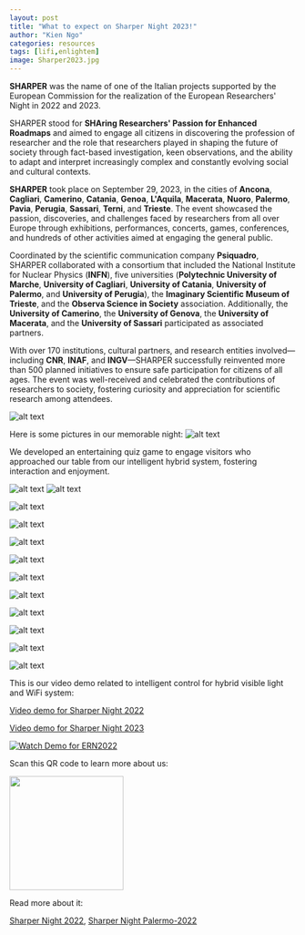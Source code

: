 ```yaml
---
layout: post
title: "What to expect on Sharper Night 2023!"
author: "Kien Ngo"
categories: resources
tags: [lifi,enlightem]
image: Sharper2023.jpg
---
```




**SHARPER** was the name of one of the Italian projects supported by the European Commission for the realization of the European Researchers' Night in 2022 and 2023.

SHARPER stood for **SHAring Researchers' Passion for Enhanced Roadmaps** and aimed to engage all citizens in discovering the profession of researcher and the role that researchers played in shaping the future of society through fact-based investigation, keen observations, and the ability to adapt and interpret increasingly complex and constantly evolving social and cultural contexts.

**SHARPER** took place on September 29, 2023, in the cities of **Ancona**, **Cagliari**, **Camerino**, **Catania**, **Genoa**, **L'Aquila**, **Macerata**, **Nuoro**, **Palermo**, **Pavia**, **Perugia**, **Sassari**, **Terni**, and **Trieste**. The event showcased the passion, discoveries, and challenges faced by researchers from all over Europe through exhibitions, performances, concerts, games, conferences, and hundreds of other activities aimed at engaging the general public.

Coordinated by the scientific communication company **Psiquadro**, SHARPER collaborated with a consortium that included the National Institute for Nuclear Physics (**INFN**), five universities (**Polytechnic University of Marche**, **University of Cagliari**, **University of Catania**, **University of Palermo**, and **University of Perugia**), the **Imaginary Scientific Museum of Trieste**, and the **Observa Science in Society** association. Additionally, the **University of Camerino**, the **University of Genova**, the **University of Macerata**, and the **University of Sassari** participated as associated partners.

With over 170 institutions, cultural partners, and research entities involved—including **CNR**, **INAF**, and **INGV**—SHARPER successfully reinvented more than 500 planned initiatives to ensure safe participation for citizens of all ages. The event was well-received and celebrated the contributions of researchers to society, fostering curiosity and appreciation for scientific research among attendees.

![alt text](https://raw.githubusercontent.com/kotobuki09/kotobuki09.github.io/gh-pages/assets/img/Sharper2023.jpg "Sharper2023")

Here is some pictures in our memorable night: 
![alt text](https://raw.githubusercontent.com/kotobuki09/kotobuki09.github.io/gh-pages/assets/img/L1.jpg "1")

We developed an entertaining quiz game to engage visitors who approached our table from our intelligent hybrid system, fostering interaction and enjoyment.

![alt text](https://raw.githubusercontent.com/kotobuki09/kotobuki09.github.io/gh-pages/assets/img/T1.jpg "T1")
![alt text](https://raw.githubusercontent.com/kotobuki09/kotobuki09.github.io/gh-pages/assets/img/T2.jpg "T2")


![alt text](https://raw.githubusercontent.com/kotobuki09/kotobuki09.github.io/gh-pages/assets/img/L2.jpg "2")

![alt text](https://raw.githubusercontent.com/kotobuki09/kotobuki09.github.io/gh-pages/assets/img/L3.jpg "3")

![alt text](https://raw.githubusercontent.com/kotobuki09/kotobuki09.github.io/gh-pages/assets/img/L4.jpg "4")

![alt text](https://raw.githubusercontent.com/kotobuki09/kotobuki09.github.io/gh-pages/assets/img/L5.jpg "5")

![alt text](https://raw.githubusercontent.com/kotobuki09/kotobuki09.github.io/gh-pages/assets/img/L6.jpg "6")

![alt text](https://raw.githubusercontent.com/kotobuki09/kotobuki09.github.io/gh-pages/assets/img/L7.jpg "7")

![alt text](https://raw.githubusercontent.com/kotobuki09/kotobuki09.github.io/gh-pages/assets/img/L8.jpg "8")

![alt text](https://raw.githubusercontent.com/kotobuki09/kotobuki09.github.io/gh-pages/assets/img/L9.jpg "9")

![alt text](https://raw.githubusercontent.com/kotobuki09/kotobuki09.github.io/gh-pages/assets/img/L10.jpg "10")

![alt text](https://raw.githubusercontent.com/kotobuki09/kotobuki09.github.io/gh-pages/assets/img/L11.jpg "11")

This is our video demo related to intelligent control for hybrid visible light and WiFi system:

[Video demo for Sharper Night 2022](https://www.youtube.com/watch?v=jDsohtGlPcM)

[Video demo for Sharper Night 2023](https://www.youtube.com/watch?v=jhuRUUUTmVU)

[![Watch Demo for ERN2022](https://j.gifs.com/16PX1q.gif)](https://www.youtube.com/watch?v=jDsohtGlPcM)

Scan this QR code to learn more about us:


<img src="https://raw.githubusercontent.com/kotobuki09/kotobuki09.github.io/gh-pages/assets/img/qr4.png" width="200" />

Read more about it:

[Sharper Night 2022](https://www.sharper-night.it/), [Sharper Night Palermo-2022](https://www.sharper-night.it/sharper-palermo/)